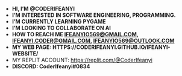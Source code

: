 - **HI, I’M @CODERIFEANYI**
- **I’M INTERESTED IN SOFTWARE ENGINEERING, PROGRAMMING.**
- **I’M CURRENTLY LEARNING PYGAME**
- **I’M LOOKING TO COLLABORATE ON AI**
-  **HOW TO REACH ME **IFEANYIO569@GMAIL.COM**, IFEANYI.CODER@GMAIL.COM, IFEANYIO569@OUTLOOK.COM**
- **MY WEB PAGE:     HTTPS://CODERIFEANYI.GITHUB.IO/IFEANYI-WEBSITE/**
- MY REPLIT ACCOUNT: https://replit.com/@CoderIfeanyi
- **DISCORD: CoderIfeanyi#0834**

<!---
CODERIFEANYI/CODERIFEANYI IS A ✨ SPECIAL ✨ REPOSITORY BECAUSE ITS `README.MD` (THIS FILE) APPEARS ON YOUR GITHUB PROFILE.
YOU CAN CLICK THE PREVIEW LINK TO TAKE A LOOK AT YOUR CHANGES.
--->

